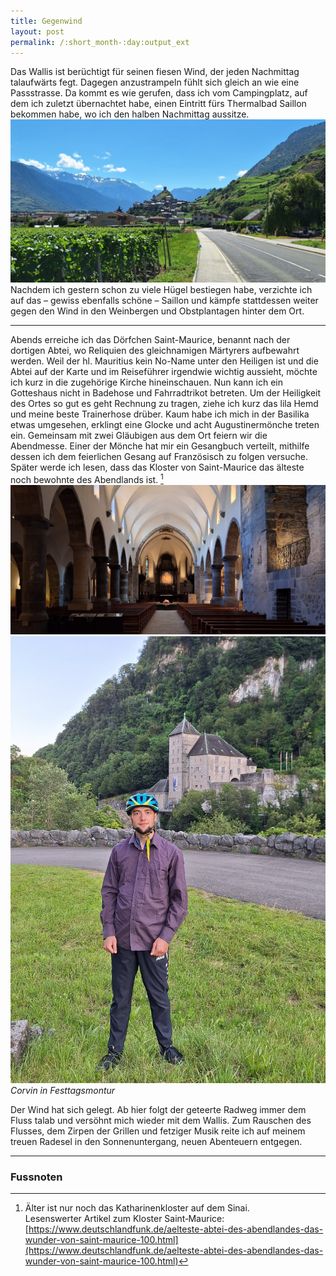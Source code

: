```yaml
---
title: Gegenwind
layout: post
permalink: /:short_month-:day:output_ext
---
```

Das Wallis ist berüchtigt für seinen fiesen Wind, der jeden Nachmittag talaufwärts fegt. Dagegen anzustrampeln fühlt sich gleich an wie eine Passstrasse. Da kommt es wie gerufen, dass ich vom Campingplatz, auf dem ich zuletzt übernachtet habe, einen Eintritt fürs Thermalbad Saillon bekommen habe, wo ich den halben Nachmittag aussitze.
![](assets/20240708_151611.jpg)
Nachdem ich gestern schon zu viele Hügel bestiegen habe, verzichte ich auf das – gewiss ebenfalls schöne – Saillon und kämpfe stattdessen weiter gegen den Wind in den Weinbergen und Obstplantagen hinter dem Ort.

---

Abends erreiche ich das Dörfchen Saint-Maurice, benannt nach der dortigen Abtei, wo Reliquien des gleichnamigen Märtyrers aufbewahrt werden. Weil der hl. Mauritius kein No-Name unter den Heiligen ist und die Abtei auf der Karte und im Reiseführer irgendwie wichtig aussieht, möchte ich kurz in die zugehörige Kirche hineinschauen. Nun kann ich ein Gotteshaus nicht in Badehose und Fahrradtrikot betreten. Um der Heiligkeit des Ortes so gut es geht Rechnung zu tragen, ziehe ich kurz das lila Hemd und meine beste Trainerhose drüber. Kaum habe ich mich in der Basilika etwas umgesehen, erklingt eine Glocke und acht Augustinermönche treten ein. Gemeinsam mit zwei Gläubigen aus dem Ort feiern wir die Abendmesse. Einer der Mönche hat mir ein Gesangbuch verteilt, mithilfe dessen ich dem feierlichen Gesang auf Französisch zu folgen versuche. Später werde ich lesen, dass das Kloster von Saint-Maurice das älteste noch bewohnte des Abendlands ist. [^1]
![](assets/20240708_202148.jpg)
![](assets/20240708_203846.jpg)
*Corvin in Festtagsmontur*

Der Wind hat sich gelegt. Ab hier folgt der geteerte Radweg immer dem Fluss talab und versöhnt mich wieder mit dem Wallis. Zum Rauschen des Flusses, dem Zirpen der Grillen und fetziger Musik reite ich auf meinem treuen Radesel in den Sonnenuntergang, neuen Abenteuern entgegen.

---

### Fussnoten
[^1]: Älter ist nur noch das Katharinenkloster auf dem Sinai.<br>Lesenswerter Artikel zum Kloster Saint&#8209;Maurice: [https://www.deutschlandfunk.de/aelteste-abtei-des-abendlandes-das-wunder-von-saint-maurice-100.html](https://www.deutschlandfunk.de/aelteste-abtei-des-abendlandes-das-wunder-von-saint-maurice-100.html)